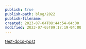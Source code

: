 ```yaml
---
publish: true
publish-path: blog/2022
publish-filename: 
created: 2023-07-04T08:44:54-04:00
modified: 2023-07-05T09:17:19-04:00
---
```


[test-docs-post](../../docs/test-docs-post#)
